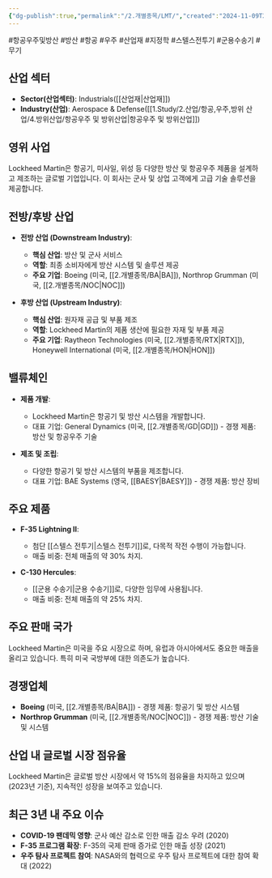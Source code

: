 ```yaml
---
{"dg-publish":true,"permalink":"/2.개별종목/LMT/","created":"2024-11-09T22:37:40.779+09:00","updated":"2025-07-29T21:37:04.853+09:00"}
---
```


#항공우주및방산 #방산 #항공 #우주 #산업재 #지정학 #스텔스전투기 #군용수송기 #무기 

## 산업 섹터

- **Sector(산업섹터)**: Industrials([[산업재\|산업재]])
- **Industry(산업)**: Aerospace & Defense([[1.Study/2.산업/항공,우주,방위 산업/4.방위산업/항공우주 및 방위산업\|항공우주 및 방위산업]])

## 영위 사업

Lockheed Martin은 항공기, 미사일, 위성 등 다양한 방산 및 항공우주 제품을 설계하고 제조하는 글로벌 기업입니다. 이 회사는 군사 및 상업 고객에게 고급 기술 솔루션을 제공합니다.

## 전방/후방 산업

- **전방 산업 (Downstream Industry)**:
    
    - **핵심 산업**: 방산 및 군사 서비스
    - **역할**: 최종 소비자에게 방산 시스템 및 솔루션 제공
    - **주요 기업**: Boeing (미국, [[2.개별종목/BA\|BA]]), Northrop Grumman (미국, [[2.개별종목/NOC\|NOC]])
    
- **후방 산업 (Upstream Industry)**:
    
    - **핵심 산업**: 원자재 공급 및 부품 제조
    - **역할**: Lockheed Martin의 제품 생산에 필요한 자재 및 부품 제공
    - **주요 기업**: Raytheon Technologies (미국, [[2.개별종목/RTX\|RTX]]), Honeywell International (미국, [[2.개별종목/HON\|HON]])
    

## 밸류체인

- **제품 개발**:
    
    - Lockheed Martin은 항공기 및 방산 시스템을 개발합니다.
    - 대표 기업: General Dynamics (미국, [[2.개별종목/GD\|GD]]) - 경쟁 제품: 방산 및 항공우주 기술
    
- **제조 및 조립**:
    
    - 다양한 항공기 및 방산 시스템의 부품을 제조합니다.
    - 대표 기업: BAE Systems (영국, [[BAESY\|BAESY]]) - 경쟁 제품: 방산 장비
    

## 주요 제품

- **F-35 Lightning II**:
    
    - 첨단 [[스텔스 전투기\|스텔스 전투기]]로, 다목적 작전 수행이 가능합니다.
    - 매출 비중: 전체 매출의 약 30% 차지.
- **C-130 Hercules**:
    
    - [[군용 수송기\|군용 수송기]]로, 다양한 임무에 사용됩니다.
    - 매출 비중: 전체 매출의 약 25% 차지.

## 주요 판매 국가

Lockheed Martin은 미국을 주요 시장으로 하며, 유럽과 아시아에서도 중요한 매출을 올리고 있습니다. 특히 미국 국방부에 대한 의존도가 높습니다.

## 경쟁업체

- **Boeing** (미국, [[2.개별종목/BA\|BA]]) - 경쟁 제품: 항공기 및 방산 시스템
- **Northrop Grumman** (미국, [[2.개별종목/NOC\|NOC]]) - 경쟁 제품: 방산 기술 및 시스템

## 산업 내 글로벌 시장 점유율

Lockheed Martin은 글로벌 방산 시장에서 약 15%의 점유율을 차지하고 있으며(2023년 기준), 지속적인 성장을 보여주고 있습니다.

## 최근 3년 내 주요 이슈

- **COVID-19 팬데믹 영향**: 군사 예산 감소로 인한 매출 감소 우려 (2020)
- **F-35 프로그램 확장**: F-35의 국제 판매 증가로 인한 매출 성장 (2021)
- **우주 탐사 프로젝트 참여**: NASA와의 협력으로 우주 탐사 프로젝트에 대한 참여 확대 (2022)